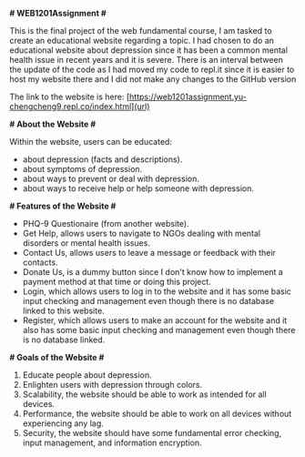 **# WEB1201Assignment #**

This is the final project of the web fundamental course, I am tasked to create an educational website regarding a topic. 
I had chosen to do an educational website about depression since it has been a common mental health issue in recent years and it is severe.
There is an interval between the update of the code as I had moved my code to repl.it since it is easier to host my website there and I did not make any changes to the GitHub version

The link to the website is here: [https://web1201assignment.yu-chengcheng9.repl.co/index.html](url)


**# About the Website #**

Within the website, users can be educated:
- about depression (facts and descriptions).
- about symptoms of depression.
- about ways to prevent or deal with depression.
- about ways to receive help or help someone with depression.


**# Features of the Website #**

- PHQ-9 Questionaire (from another website).
- Get Help, allows users to navigate to NGOs dealing with mental disorders or mental health issues.
- Contact Us, allows users to leave a message or feedback with their contacts.
- Donate Us, is a dummy button since I don't know how to implement a payment method at that time or doing this project.
- Login, which allows users to log in to the website and it has some basic input checking and management even though there is no database linked to this website.
- Register, which allows users to make an account for the website and it also has some basic input checking and management even though there is no database linked.


**# Goals of the Website #**
1. Educate people about depression.
2. Enlighten users with depression through colors.
3. Scalability, the website should be able to work as intended for all devices.
4. Performance, the website should be able to work on all devices without experiencing any lag.
5. Security, the website should have some fundamental error checking, input management, and information encryption.
